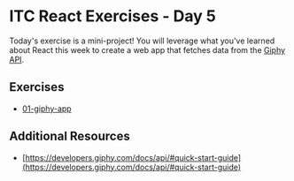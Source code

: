 # ITC React Exercises - Day 5

Today's exercise is a mini-project! You will leverage what you've learned about React this week to create a web app that fetches data from the [Giphy API](https://developers.giphy.com/docs/api/).

## Exercises

- [01-giphy-app](./01-giphy-app/README.md)

## Additional Resources

* [https://developers.giphy.com/docs/api/#quick-start-guide](https://developers.giphy.com/docs/api/#quick-start-guide)